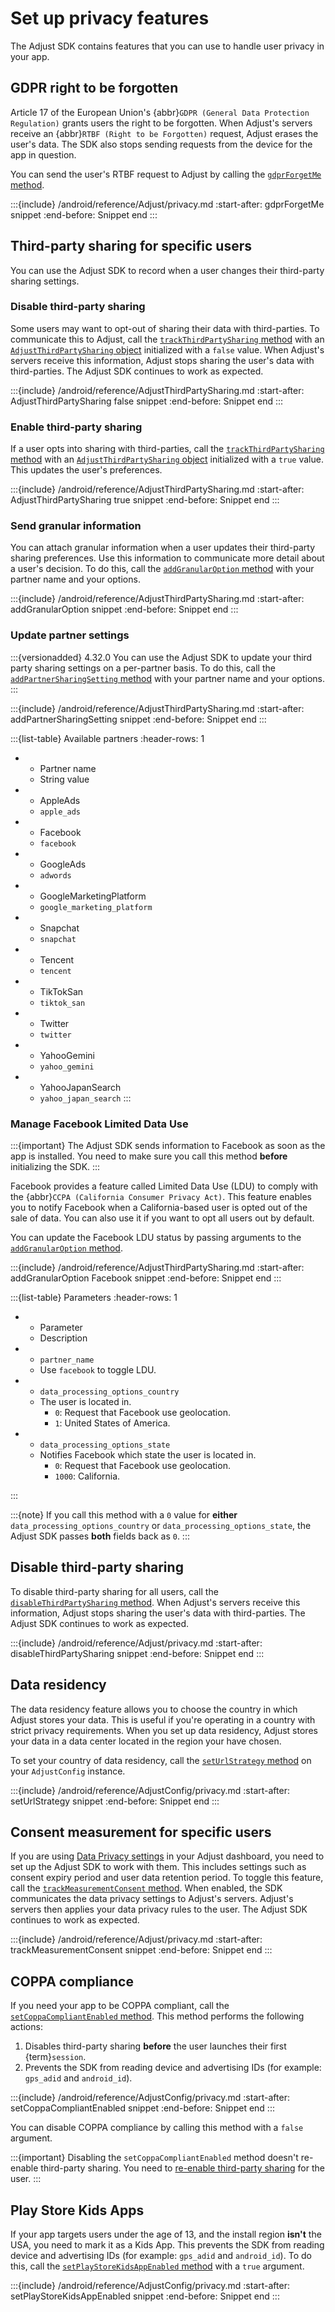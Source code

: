 # Set up privacy features

The Adjust SDK contains features that you can use to handle user privacy in your app.

## GDPR right to be forgotten

Article 17 of the European Union's {abbr}`GDPR (General Data Protection Regulation)` grants users the right to be forgotten. When Adjust's servers receive an {abbr}`RTBF (Right to be Forgotten)` request, Adjust erases the user's data. The SDK also stops sending requests from the device for the app in question.

You can send the user's RTBF request to Adjust by calling the [`gdprForgetMe` method](#android-gdprforgetme-invocation).

:::{include} /android/reference/Adjust/privacy.md
:start-after: gdprForgetMe snippet
:end-before: Snippet end
:::

## Third-party sharing for specific users

You can use the Adjust SDK to record when a user changes their third-party sharing settings.

### Disable third-party sharing

Some users may want to opt-out of sharing their data with third-parties. To communicate this to Adjust, call the [`trackThirdPartySharing` method](#android-trackthirdpartysharing-invocation) with an [`AdjustThirdPartySharing` object](/android/reference/AdjustThirdPartySharing.md) initialized with a `false` value. When Adjust's servers receive this information, Adjust stops sharing the user's data with third-parties. The Adjust SDK continues to work as expected.

:::{include} /android/reference/AdjustThirdPartySharing.md
:start-after: AdjustThirdPartySharing false snippet
:end-before: Snippet end
:::

### Enable third-party sharing

If a user opts into sharing with third-parties, call the [`trackThirdPartySharing` method](#android-trackthirdpartysharing-invocation) with an [`AdjustThirdPartySharing` object](/android/reference/AdjustThirdPartySharing.md) initialized with a `true` value. This updates the user's preferences.

:::{include} /android/reference/AdjustThirdPartySharing.md
:start-after: AdjustThirdPartySharing true snippet
:end-before: Snippet end
:::

### Send granular information

You can attach granular information when a user updates their third-party sharing preferences. Use this information to communicate more detail about a user's decision. To do this, call the [`addGranularOption` method](#android-addgranularoption-invocation) with your partner name and your options.

:::{include} /android/reference/AdjustThirdPartySharing.md
:start-after: addGranularOption snippet
:end-before: Snippet end
:::

### Update partner settings

:::{versionadded} 4.32.0
You can use the Adjust SDK to update your third party sharing settings on a per-partner basis. To do this, call the [`addPartnerSharingSetting` method](#android-addpartnersharingsetting-invocation) with your partner name and your options.
:::

:::{include} /android/reference/AdjustThirdPartySharing.md
:start-after: addPartnerSharingSetting snippet
:end-before: Snippet end
:::

:::{list-table} Available partners
:header-rows: 1

* - Partner name
   - String value
* - AppleAds
   - `apple_ads`
* - Facebook
   - `facebook`
* - GoogleAds
   - `adwords`
* - GoogleMarketingPlatform
   - `google_marketing_platform`
* - Snapchat
   - `snapchat`
* - Tencent
   - `tencent`
* - TikTokSan
   - `tiktok_san`
* - Twitter
   - `twitter`
* - YahooGemini
   - `yahoo_gemini`
* - YahooJapanSearch
   - `yahoo_japan_search`
:::

### Manage Facebook Limited Data Use

:::{important}
The Adjust SDK sends information to Facebook as soon as the app is installed. You need to make sure you call this method **before** initializing the SDK.
:::

Facebook provides a feature called Limited Data Use (LDU) to comply with the {abbr}`CCPA (California Consumer Privacy Act)`. This feature enables you to notify Facebook when a California-based user is opted out of the sale of data. You can also use it if you want to opt all users out by default.

You can update the Facebook LDU status by passing arguments to the [`addGranularOption` method](#android-addgranularoption-invocation).

:::{include} /android/reference/AdjustThirdPartySharing.md
:start-after: addGranularOption Facebook snippet
:end-before: Snippet end
:::

:::{list-table} Parameters
:header-rows: 1

* - Parameter	
   - Description
* - `partner_name`
   - Use `facebook` to toggle LDU.
* - `data_processing_options_country`
   - The user is located in.
      * `0`: Request that Facebook use geolocation.
      * `1`: United States of America.
* - `data_processing_options_state`
   - Notifies Facebook which state the user is located in.
      * `0`: Request that Facebook use geolocation.
      * `1000`: California.

:::

:::{note}
If you call this method with a `0` value for **either** `data_processing_options_country` or `data_processing_options_state`, the Adjust SDK passes **both** fields back as `0`.
:::

## Disable third-party sharing

To disable third-party sharing for all users, call the [`disableThirdPartySharing` method](#android-disablethirdpartysharing-invocation). When Adjust's servers receive this information, Adjust stops sharing the user's data with third-parties. The Adjust SDK continues to work as expected.

:::{include} /android/reference/Adjust/privacy.md
:start-after: disableThirdPartySharing snippet
:end-before: Snippet end
:::

## Data residency

The data residency feature allows you to choose the country in which Adjust stores your data. This is useful if you're operating in a country with strict privacy requirements. When you set up data residency, Adjust stores your data in a data center located in the region your have chosen.

To set your country of data residency, call the [`setUrlStrategy` method](#android-seturlstrategy-invocation) on your `AdjustConfig` instance.

:::{include} /android/reference/AdjustConfig/privacy.md
:start-after: setUrlStrategy snippet
:end-before: Snippet end
:::

## Consent measurement for specific users

If you are using [Data Privacy settings](https://help.adjust.com/en/article/manage-data-collection-and-retention) in your Adjust dashboard, you need to set up the Adjust SDK to work with them. This includes settings such as consent expiry period and user data retention period. To toggle this feature, call the [`trackMeasurementConsent` method](#android-trackmeasurementconsent-invocation). When enabled, the SDK communicates the data privacy settings to Adjust's servers. Adjust's servers then applies your data privacy rules to the user. The Adjust SDK continues to work as expected.

:::{include} /android/reference/Adjust/privacy.md
:start-after: trackMeasurementConsent snippet
:end-before: Snippet end
:::

## COPPA compliance

If you need your app to be COPPA compliant, call the [`setCoppaCompliantEnabled` method](#android-setcoppacompliantenabled-invocation). This method performs the following actions:

1. Disables third-party sharing **before** the user launches their first {term}`session`.
2. Prevents the SDK from reading device and advertising IDs (for example: `gps_adid` and `android_id`).

:::{include} /android/reference/AdjustConfig/privacy.md
:start-after: setCoppaCompliantEnabled snippet
:end-before: Snippet end
:::

You can disable COPPA compliance by calling this method with a `false` argument.

:::{important}
Disabling the `setCoppaCompliantEnabled` method doesn't re-enable third-party sharing. You need to [re-enable third-party sharing](#enable-third-party-sharing) for the user.
:::

## Play Store Kids Apps

If your app targets users under the age of 13, and the install region **isn't** the USA, you need to mark it as a Kids App. This prevents the SDK from reading device and advertising IDs (for example: `gps_adid` and `android_id`). To do this, call the [`setPlayStoreKidsAppEnabled` method](#android-setplaystorekidsappenabled-invocation) with a `true` argument.

:::{include} /android/reference/AdjustConfig/privacy.md
:start-after: setPlayStoreKidsAppEnabled snippet
:end-before: Snippet end
:::
